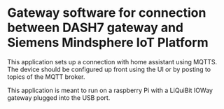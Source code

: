 # Gateway software for connection between DASH7 gateway and Siemens Mindsphere IoT Platform
This application sets up a connection with home assistant using MQTTS. The device should be configured up front using the UI or by posting to topics of the MQTT broker.

This application is meant to run on a raspberry Pi with a LiQuiBit IOWay gateway plugged into the USB port.